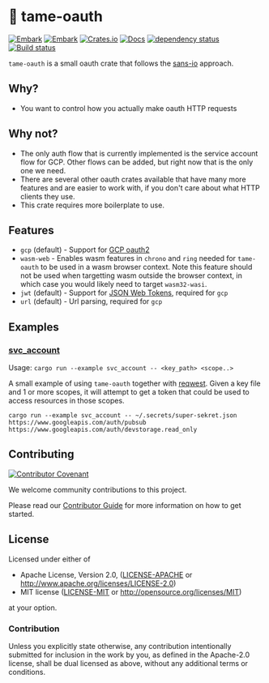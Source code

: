 # 🔐 tame-oauth

[![Embark](https://img.shields.io/badge/embark-open%20source-blueviolet.svg)](http://embark.games)
[![Embark](https://img.shields.io/badge/discord-ark-%237289da.svg?logo=discord)](https://discord.gg/dAuKfZS)
[![Crates.io](https://img.shields.io/crates/v/tame-oauth.svg)](https://crates.io/crates/tame-oauth)
[![Docs](https://docs.rs/tame-oauth/badge.svg)](https://docs.rs/tame-oauth)
[![dependency status](https://deps.rs/repo/github/EmbarkStudios/tame-oauth/status.svg)](https://deps.rs/repo/github/EmbarkStudios/tame-oauth)
[![Build status](https://github.com/gleam-lang/gleam/workflows/ci/badge.svg?branch=main)](https://github.com/EmbarkStudios/tame-oauth/actions)

`tame-oauth` is a small oauth crate that follows the [sans-io](https://sans-io.readthedocs.io/) approach.

## Why?

* You want to control how you actually make oauth HTTP requests

## Why not?

* The only auth flow that is currently implemented is the service account flow for GCP. Other flows can be added, but right now that is the only one we need.
* There are several other oauth crates available that have many more features and are easier to work with, if you don't care about what HTTP clients they use.
* This crate requires more boilerplate to use.

## Features

* `gcp` (default) - Support for [GCP oauth2](https://developers.google.com/identity/protocols/oauth2)
* `wasm-web` - Enables wasm features in `chrono` and `ring` needed for `tame-oauth` to be used in a wasm browser context. Note this feature should not be used when targetting wasm outside the browser context, in which case you would likely need to target `wasm32-wasi`.
* `jwt` (default) - Support for [JSON Web Tokens](https://jwt.io/), required for `gcp`
* `url` (default) - Url parsing, required for `gcp`

## Examples

### [svc_account](examples/svc_account.rs)

Usage: `cargo run --example svc_account -- <key_path> <scope..>`

A small example of using `tame-oauth` together with [reqwest](https://github.com/seanmonstar/reqwest). Given a key file and 1 or more scopes, it will attempt to get a token that could be used to access resources in those scopes.

`cargo run --example svc_account -- ~/.secrets/super-sekret.json https://www.googleapis.com/auth/pubsub https://www.googleapis.com/auth/devstorage.read_only`

## Contributing

[![Contributor Covenant](https://img.shields.io/badge/contributor%20covenant-v1.4-ff69b4.svg)](../CODE_OF_CONDUCT.md)

We welcome community contributions to this project.

Please read our [Contributor Guide](CONTRIBUTING.md) for more information on how to get started.

## License

Licensed under either of

* Apache License, Version 2.0, ([LICENSE-APACHE](LICENSE-APACHE) or http://www.apache.org/licenses/LICENSE-2.0)
* MIT license ([LICENSE-MIT](LICENSE-MIT) or http://opensource.org/licenses/MIT)

at your option.

### Contribution

Unless you explicitly state otherwise, any contribution intentionally
submitted for inclusion in the work by you, as defined in the Apache-2.0
license, shall be dual licensed as above, without any additional terms or
conditions.
